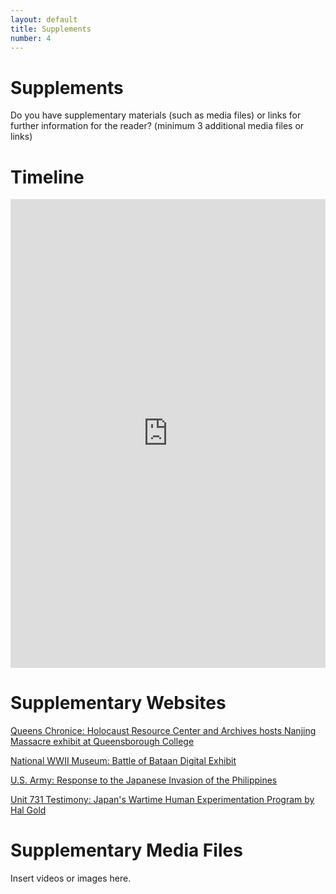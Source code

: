 ```yaml
---
layout: default
title: Supplements
number: 4
---
```


# Supplements

Do you have supplementary materials (such as media files) or links for further information for the reader? (minimum 3 additional media files or links)

# Timeline

<iframe class='timeline-iframe' src='https://cdn.knightlab.com/libs/timeline3/latest/embed/index.html?source=1Gw_EJ95giHi13dl2QpMCTimXzm8lBhT-fR7Po2Q6HFc&font=Default&lang=en&initial_zoom=2&height=650' width='100%' height='750' webkitallowfullscreen mozallowfullscreen allowfullscreen frameborder='0'></iframe>


# Supplementary Websites

[Queens Chronice: Holocaust Resource Center and Archives hosts Nanjing Massacre exhibit at Queensborough College](https://www.qchron.com/qboro/stories/genocide-and-denial-remembering-the-nanjing-massacre-at-the-hrca/article_ea5cd895-62c8-5774-b0f5-8627e6ff302a.html)

[National WWII Museum: Battle of Bataan Digital Exhibit](https://www.nationalww2museum.org/war/topics/battle-bataan-death-march)

[U.S. Army: Response to the Japanese Invasion of the Philippines](https://www.army.mil/article/179370/after_pearl_harbor_soldiers_held_out_for_months_against_japanese_invasion_of_philippines)

[Unit 731 Testimony: Japan's Wartime Human Experimentation Program by Hal Gold](https://english.news.cn/20230816/cc7e260837f245b2a920d30b64b8d534/c.html)






# Supplementary Media Files

Insert videos or images here.

